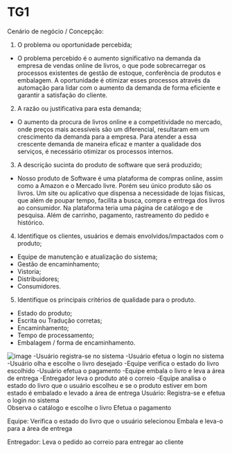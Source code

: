 # TG1
Cenário de negócio / Concepção: 
1. O problema ou oportunidade percebida; 
- O problema percebido é o aumento significativo na demanda da empresa de vendas online de livros, o que pode sobrecarregar os processos existentes de gestão de estoque, conferência de produtos e embalagem. A oportunidade é otimizar esses processos através da automação para lidar com o aumento da demanda de forma eficiente e garantir a satisfação do cliente.
2. A razão ou justificativa para esta demanda; 
- O aumento da procura de livros online e a competitividade no mercado, onde preços mais acessíveis são um diferencial, resultaram em um crescimento da demanda para a empresa. Para atender a essa crescente demanda de maneira eficaz e manter a qualidade dos serviços, é necessário otimizar os processos internos.
3. A descrição sucinta do produto de software que será produzido; 
- Nosso produto de Software é uma plataforma de compras online, assim como a Amazon e o Mercado livre. Porém seu único produto são os livros. 
Um site ou aplicativo que dispensa a necessidade de lojas físicas, que além de poupar tempo, facilita a busca, compra e entrega dos livros ao consumidor. 
Na plataforma teria uma página de catálogo e de pesquisa. Além de carrinho, pagamento, rastreamento do pedido e histórico. 

4. Identifique os clientes, usuários e demais envolvidos/impactados com o produto; 
- Equipe de manutenção e atualização do sistema; 
- Gestão de encaminhamento; 
- Vistoria; 
- Distribuidores; 
- Consumidores. 

5. Identifique os principais critérios de qualidade para o produto.
- Estado do produto; 
- Escrita ou Tradução corretas; 
- Encaminhamento; 
- Tempo de processamento; 
- Embalagem / forma de encaminhamento. 

![image](https://github.com/carolbegiato/TG1/assets/163134994/1d288b5a-48be-495c-8dbb-7fcbe4d685b2)
-Usuário registra-se no sistema 
-Usuário efetua o login no sistema 
-Usuário olha e escolhe o livro desejado
-Equipe verifica o estado do livro escolhido 
-Usuário efetua o pagamento 
-Equipe embala o livro e leva a área de entrega 
-Entregador leva o produto até o correio
-Equipe analisa o estado do livro que o usuário escolheu e se o produto estiver em bom estado é embalado e levado a área de entrega
Usuário:
Registra-se e efetua o login no sistema  
Observa o catálogo e escolhe o livro
Efetua o pagamento

Equipe: 
Verifica o estado do livro que o usuário selecionou
Embala e leva-o para a área de entrega

Entregador: 
Leva o pedido ao correio para entregar ao cliente
